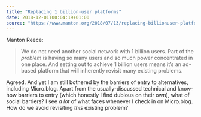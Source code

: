 ```yaml
---
title: "Replacing 1 billion-user platforms"
date: 2018-12-01T00:04:19+01:00
source: "https://www.manton.org/2018/07/13/replacing-billionuser-platforms.html"
---
```


Manton Reece:

> We do not need another social network with 1 billion users. Part of the *problem* is having so many users and so much power concentrated in one place. And setting out to achieve 1 billion users means it’s an ad-based platform that will inherently revisit many existing problems.

Agreed. And yet I am still bothered by the barriers of entry to alternatives, including Micro.blog. Apart from the usually-discussed technical and know-how barriers to entry (which honestly I find dubious on their own), what of social barriers? I see *a lot* of what faces whenever I check in on Micro.blog. How do we avoid revisiting *this* existing problem?
